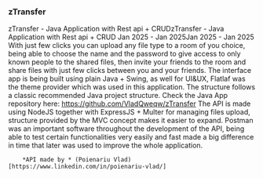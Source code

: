 ### zTransfer


zTransfer - Java Application with Rest api + CRUDzTransfer - Java Application with Rest api + CRUD
Jan 2025 - Jan 2025Jan 2025 - Jan 2025
        With just few clicks you can upload any file type to a room of you choice, being able to choose the name and the password to give access to only known people to the shared files, then invite your friends to the room and share files with just few clicks between you and your friends.
        The interface app is being built using plain Java + Swing, as well for UI&UX, Flatlaf was the theme provider which was used in this application. The structure follows a classic recommended Java project structure.
        Check the Java App repository here: https://github.com/VladQweqw/zTransfer
        The API is made using NodeJS together with ExpressJS + Multer for managing files upload, structure provided by the MVC concept makes it easier to expand. Postman was an important software throughout the development of the API, being able to test certain functionalities very easily and fast made a big difference in time that later was used to improve the whole application.

        *API made by * (Poienariu Vlad)[https://www.linkedin.com/in/poienariu-vlad/]

